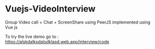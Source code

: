 # Vuejs-VideoInterview
Group Video call + Chat + ScreenShare using PeerJS implemented using Vue js

To try the live demo go to :
https://alskdalksdalsdklasd.web.app/interview/code

